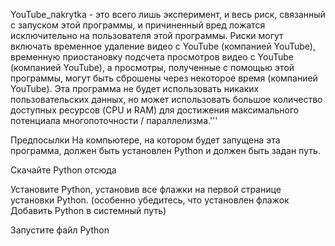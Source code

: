 

YouTube_nakrytka - это всего лишь эксперимент, и весь риск, связанный с запуском этой программы, и причиненный вред ложатся исключительно на пользователя этой программы.
Риски могут включать временное удаление видео с YouTube (компанией YouTube), временную приостановку подсчета просмотров видео с YouTube (компанией YouTube), а просмотры, полученные с помощью этой программы, могут быть сброшены через некоторое время (компанией YouTube).
Эта программа не будет использовать никаких пользовательских данных, но может использовать большое количество доступных ресурсов (CPU и RAM) для достижения максимального потенциала многопоточности / параллелизма.'''

Предпосылки
На компьютере, на котором будет запущена эта программа, должен быть установлен Python и должен быть задан путь.

Скачайте Python отсюда

Установите Python, установив все флажки на первой странице установки Python. (особенно убедитесь, что установлен флажок Добавить Python в системный путь)

Запустите файл Python
